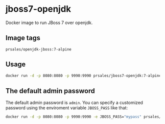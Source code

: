 # jboss7-openjdk

Docker image to run JBoss 7 over openjdk.

## Image tags

```text
prsales/openjdk-jboss:7-alpine
```

## Usage

```bash
docker run -d -p 8080:8080 -p 9990:9990 prsales/jboss7-openjdk:7-alpine
```

## The default admin password

The default admin password is `admin`. You can specify a customized password using the enviroment variable `JBOSS_PASS` like that:

```bash
docker run -d -p 8080:8080 -p 9990:9990 -e JBOSS_PASS="mypass" prsales/jboss7-openjdk:7-alpine
```
